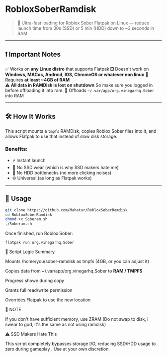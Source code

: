 # RobloxSoberRamdisk

> 🚀 Ultra-fast loading for Roblox Sober Flatpak on Linux — reduce launch time from 30s (SSD) or 5 min (HDD) down to ~3 seconds in RAM

---

## ❗ Important Notes

✅ Works on **any Linux distro** that supports Flatpak
❎ Doesn't work on **Windows, MACos, Android, IOS, ChromeOS or whatever non linux**
💾 Requires **at least ~4GB of RAM**  
⚠️ **All data in RAMDisk is lost on shutdown** So make sure you logged in before offloading it into ram.
📁 Offloads `~/.var/app/org.vinegarhq.Sober` into RAM

---

## 🛠️ How It Works

This script mounts a `tmpfs` RAMDisk, copies Roblox Sober files into it, and allows Flatpak to use that instead of slow disk storage.

### Benefits:

- ⚡ Instant launch
- 💾 No SSD wear (which is why SSD makers hate me)
- 🧊 No HDD bottlenecks (no more clicking noises)
- 🌐 Universal (as long as Flatpak works)

---

## 🚀 Usage

```bash
git clone https://github.com/Mahatur/RobloxSoberRamdisk
cd RobloxSoberRamdisk
chmod +x Soberam.sh
./Soberam.sh
```

Once finished, run Roblox Sober:

`flatpak run org.vinegarhq.Sober`

📜 Script Logic Summary

Mounts /home/you/sober-ramdisk as tmpfs (4GB, or you can adjust it)

Copies data from ~/.var/app/org.vinegarhq.Sober to **RAM / TMPFS**

Progress shown during copy

Grants full read/write permission

Overrides Flatpak to use the new location

📝 NOTE

If you don't have sufficient memory, use ZRAM (Do not swap to disk, i swear to god, it's the same as not using ramdisk)

⚠️ SSD Makers Hate This

This script completely bypasses storage I/O, reducing SSD/HDD usage to zero during gameplay
. Use at your own discretion.
